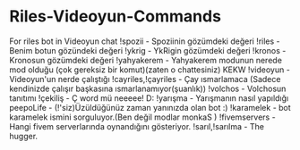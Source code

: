 # Riles-Videoyun-Commands
For riles bot in Videoyun chat
!spozii - Spoziinin gözümdeki değeri
!riles - Benim botun gözündeki değeri
!ykrig - YkRigin gözümdeki değeri
!kronos - Kronosun gözümdeki değeri
!yahyakerem - Yahyakerem modunun nerede mod olduğu (çok gereksiz bir komut)(zaten o chattesiniz) KEKW
!videoyun - Videoyun'un nerde çalıştığı
!cayriles,!çayriles - Çay ısmarlamaca (Sadece kendinizde çalışır başkasına ısmarlanamıyor(şuanlık))
!volchos - Volchosun tanıtımı
!çekiliş - Ç word mü neeeee! D:
!yarışma - Yarışmanın nasıl yapıldığı
peepoLife - (!'siz)Üzüldüğünüz zaman yanınızda olan bot :)
!karamelek - bot karamelek ismini sorguluyor.(Ben değil modlar monkaS )
!fivemservers - Hangi fivem serverlarında oynandığını gösteriyor.
!sarıl,!sarılma - The hugger.


